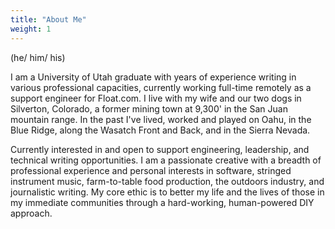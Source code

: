 ```yaml
---
title: "About Me"
weight: 1
---
```


(he/ him/ his)

I am a University of Utah graduate with years of experience writing in various professional capacities, currently working full-time remotely as a support engineer for Float.com. I live with my wife and our two dogs in Silverton, Colorado, a former mining town at 9,300' in the San Juan mountain range. In the past I've lived, worked and played on Oahu, in the Blue Ridge, along the Wasatch Front and Back, and in the Sierra Nevada.

Currently interested in and open to support engineering, leadership, and technical writing opportunities. I am a passionate creative with a breadth of professional experience and personal interests in software, stringed instrument music, farm-to-table food production, the outdoors industry, and journalistic writing. My core ethic is to better my life and the lives of those in my immediate communities through a hard-working, human-powered DIY approach.
